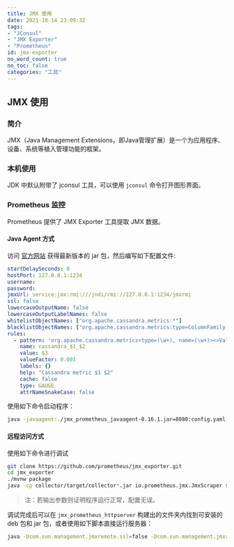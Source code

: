 ```yaml
---
title: JMX 使用
date: 2021-10-14 23:09:32
tags:
- "JConsul"
- "JMX Exporter"
- "Prometheus"
id: jmx-exporter
no_word_count: true
no_toc: false
categories: "工具"
---
```


## JMX 使用

### 简介

JMX（Java Management Extensions，即Java管理扩展）是一个为应用程序、设备、系统等植入管理功能的框架。

### 本机使用

JDK 中默认附带了 jconsul 工具，可以使用 `jconsul` 命令打开图形界面。

### Prometheus 监控

Prometheus 提供了 JMX Exporter 工具提取 JMX 数据。

#### Java Agent 方式

访问 [官方网站](https://github.com/prometheus/jmx_exporter) 获得最新版本的 jar 包，然后编写如下配置文件:

```yaml
startDelaySeconds: 0
hostPort: 127.0.0.1:1234
username: 
password: 
jmxUrl: service:jmx:rmi:///jndi/rmi://127.0.0.1:1234/jmxrmi
ssl: false
lowercaseOutputName: false
lowercaseOutputLabelNames: false
whitelistObjectNames: ["org.apache.cassandra.metrics:*"]
blacklistObjectNames: ["org.apache.cassandra.metrics:type=ColumnFamily,*"]
rules:
  - pattern: 'org.apache.cassandra.metrics<type=(\w+), name=(\w+)><>Value: (\d+)'
    name: cassandra_$1_$2
    value: $3
    valueFactor: 0.001
    labels: {}
    help: "Cassandra metric $1 $2"
    cache: false
    type: GAUGE
    attrNameSnakeCase: false
```

使用如下命令启动程序：

```bash
java -javaagent:./jmx_prometheus_javaagent-0.16.1.jar=8080:config.yaml -jar yourJar.jar
```

#### 远程访问方式

使用如下命令进行调试

```bash
git clone https://github.com/prometheus/jmx_exporter.git
cd jmx_exporter
./mvnw package
java -cp collector/target/collector*.jar io.prometheus.jmx.JmxScraper service:jmx:rmi:///jndi/rmi://<host>:<port>/jmxrmi
```

> 注：若输出参数则证明程序运行正常，配置无误。

调试完成后可以在 `jmx_prometheus_httpserver` 构建出的文件夹内找到可安装的 deb 包和 jar 包，或者使用如下脚本直接运行服务器：

```bash
java -Dcom.sun.management.jmxremote.ssl=false -Dcom.sun.management.jmxremote.authenticate=false -Dcom.sun.management.jmxremote.port=<port> -jar jmx_prometheus_httpserver/target/jmx_prometheus_httpserver-${version}-jar-with-dependencies.jar <port> example_configs/httpserver_sample_config.yml
```
